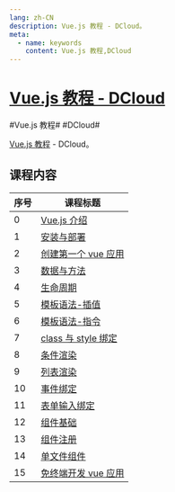 ```yaml
---
lang: zh-CN
description: Vue.js 教程 - DCloud。
meta:
  - name: keywords
    content: Vue.js 教程,DCloud
---
```


# [Vue.js 教程 - DCloud](https://ke.qq.com/course/343370)

\#Vue.js 教程#
\#DCloud#

[Vue.js 教程](https://learning.dcloud.io/#/) - DCloud。

## 课程内容

<table class="course-table">
<thead>
  <tr><th>序号</th><th>课程标题</th></tr>
</thead>
<tbody>
  <tr><td>0<vp-icon name="checkbox-selected" /></td><td><a href="./introduction">Vue.js 介绍</a></td></tr>
  <tr><td>1</td><td><a href="./">安装与部署</a></td></tr>
  <tr><td>2</td><td><a href="./">创建第一个 vue 应用</a></td></tr>
  <tr><td>3</td><td><a href="./">数据与方法</a></td></tr>
  <tr><td>4</td><td><a href="./">生命周期</a></td></tr>
  <tr><td>5</td><td><a href="./">模板语法-插值</a></td></tr>
  <tr><td>6</td><td><a href="./">模板语法-指令</a></td></tr>
  <tr><td>7</td><td><a href="./">class 与 style 绑定</a></td></tr>
  <tr><td>8</td><td><a href="./">条件渲染</a></td></tr>
  <tr><td>9</td><td><a href="./">列表渲染</a></td></tr>
  <tr><td>10</td><td><a href="./">事件绑定</a></td></tr>
  <tr><td>11</td><td><a href="./">表单输入绑定</a></td></tr>
  <tr><td>12</td><td><a href="./">组件基础</a></td></tr>
  <tr><td>13</td><td><a href="./">组件注册</a></td></tr>
  <tr><td>14</td><td><a href="./">单文件组件</a></td></tr>
  <tr><td>15</td><td><a href="./">免终端开发 vue 应用</a></td></tr>
</tbody>
</table>
